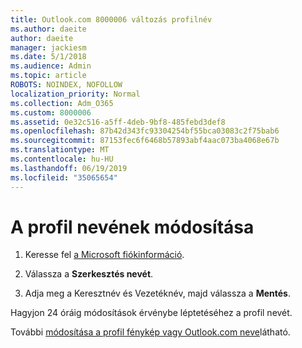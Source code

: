 ```yaml
---
title: Outlook.com 8000006 változás profilnév
ms.author: daeite
author: daeite
manager: jackiesm
ms.date: 5/1/2018
ms.audience: Admin
ms.topic: article
ROBOTS: NOINDEX, NOFOLLOW
localization_priority: Normal
ms.collection: Adm_O365
ms.custom: 8000006
ms.assetid: 0e32c516-a5ff-4deb-9bf8-485febd3def8
ms.openlocfilehash: 87b42d343fc93304254bf55bca03083c2f75bab6
ms.sourcegitcommit: 87153fec6f6468b57893abf4aac073ba4068e67b
ms.translationtype: MT
ms.contentlocale: hu-HU
ms.lasthandoff: 06/19/2019
ms.locfileid: "35065654"
---
```

# <a name="change-your-profile-name"></a>A profil nevének módosítása

1. Keresse fel [a Microsoft fiókinformáció](https://go.microsoft.com/fwlink/p/?linkid=860841).
    
2. Válassza a **Szerkesztés nevét**. 
    
3. Adja meg a Keresztnév és Vezetéknév, majd válassza a **Mentés**. 
    
Hagyjon 24 óráig módosítások érvénybe léptetéséhez a profil nevét.
  
További [módosítása a profil fénykép vagy Outlook.com neve](https://go.microsoft.com/fwlink/?linkid=873110)látható.
  


